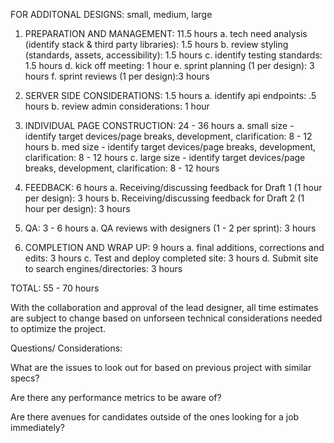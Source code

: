 FOR ADDITONAL DESIGNS: small, medium, large

1. PREPARATION AND MANAGEMENT: 11.5 hours
   a. tech need analysis (identify stack & third party libraries): 1.5 hours
   b. review styling (standards, assets, accessibility): 1.5 hours
   c. identify testing standards: 1.5 hours
   d. kick off meeting: 1 hour
   e. sprint planning (1 per design): 3 hours
   f. sprint reviews (1 per design):3 hours

2. SERVER SIDE CONSIDERATIONS: 1.5 hours
   a. identify api endpoints: .5 hours
   b. review admin considerations: 1 hour

3. INDIVIDUAL PAGE CONSTRUCTION: 24 - 36 hours
   a. small size - identify target devices/page breaks, development, clarification: 8 - 12 hours
   b. med size - identify target devices/page breaks, development, clarification: 8 - 12 hours
   c. large size - identify target devices/page breaks, development, clarification: 8 - 12 hours

4. FEEDBACK: 6 hours
   a. Receiving/discussing feedback for Draft 1 (1 hour per design): 3 hours
   b. Receiving/discussing feedback for Draft 2 (1 hour per design): 3 hours

5. QA: 3 - 6 hours
   a. QA reviews with designers (1 - 2 per sprint): 3 hours

6. COMPLETION AND WRAP UP: 9 hours
   a. final additions, corrections and edits: 3 hours
   c. Test and deploy completed site: 3 hours
   d. Submit site to search engines/directories: 3 hours

TOTAL: 55 - 70 hours

With the collaboration and approval of the lead designer, all time estimates are subject to change based on unforseen technical considerations needed to optimize the project.

Questions/ Considerations:

What are the issues to look out for based on previous project with similar specs?

Are there any performance metrics to be aware of?

Are there avenues for candidates outside of the ones looking for a job immediately?
